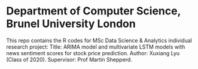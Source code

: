 # Department of Computer Science, Brunel University London
This repo contains the R codes for MSc Data Science & Analytics individual research project:
Title: ARIMA model and multivariate LSTM models with news sentiment scores for stock price prediction.
Author: Xuxiang Lyu (Class of 2020).
Supervisor: Prof Martin Shepperd.
